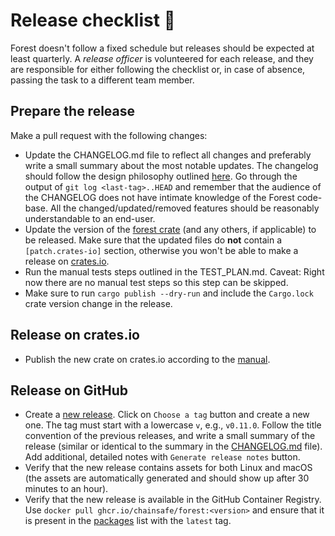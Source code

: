 # Release checklist 🛂

Forest doesn't follow a fixed schedule but releases should be expected at least
quarterly. A _release officer_ is volunteered for each release, and they are
responsible for either following the checklist or, in case of absence, passing
the task to a different team member.

## Prepare the release

Make a pull request with the following changes:

- Update the CHANGELOG.md file to reflect all changes and preferably write a
  small summary about the most notable updates. The changelog should follow the
  design philosophy outlined [here][1]. Go through the output of
  `git log <last-tag>..HEAD` and remember that the audience of the CHANGELOG
  does not have intimate knowledge of the Forest code-base. All the
  changed/updated/removed features should be reasonably understandable to an
  end-user.
- Update the version of the [forest crate][2] (and any others, if applicable) to
  be released. Make sure that the updated files do **not** contain a
  `[patch.crates-io]` section, otherwise you won't be able to make a release on
  [crates.io](https://crates.io/).
- Run the manual tests steps outlined in the TEST_PLAN.md. Caveat: Right now
  there are no manual test steps so this step can be skipped.
- Make sure to run `cargo publish --dry-run` and include the `Cargo.lock` crate
  version change in the release.

## Release on crates.io

- Publish the new crate on crates.io according to the [manual][3].

## Release on GitHub

- Create a [new release][4]. Click on `Choose a tag` button and create a new
  one. The tag must start with a lowercase `v`, e.g., `v0.11.0`. Follow the
  title convention of the previous releases, and write a small summary of the
  release (similar or identical to the summary in the [CHANGELOG.md][5] file).
  Add additional, detailed notes with `Generate release notes` button.
- Verify that the new release contains assets for both Linux and macOS (the
  assets are automatically generated and should show up after 30 minutes to an
  hour).
- Verify that the new release is available in the GitHub Container Registry. Use
  `docker pull ghcr.io/chainsafe/forest:<version>` and ensure that it is present
  in the [packages][6] list with the `latest` tag.

[1]: https://keepachangelog.com/en/1.0.0/
[2]: https://github.com/ChainSafe/forest/blob/main/Cargo.toml
[3]: https://doc.rust-lang.org/cargo/reference/publishing.html
[4]: https://github.com/ChainSafe/forest/releases/new
[5]: https://github.com/ChainSafe/forest/blob/main/CHANGELOG.md
[6]: https://github.com/ChainSafe/forest/pkgs/container/forest

